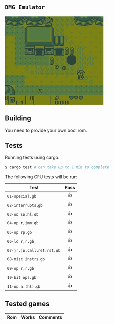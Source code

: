 ## `DMG Emulator`

![](assets/zelda.gif)

## Building

You need to provide your own boot rom.

## Tests

Running tests using cargo:

```bash
$ cargo test # can take up to 1 min to complete
```

The following CPU tests will be run:

| Test | Pass |
| --- | :---: |
| `01-special.gb` | 👍 |
| `02-interrupts.gb` | 👍 |
| `03-op sp,hl.gb` | 👍 |
| `04-op r,imm.gb` | 👍 |
| `05-op rp.gb` | 👍 |
| `06-ld r,r.gb` | 👍 |
| `07-jr,jp,call,ret,rst.gb` | 👍 |
| `08-misc instrs.gb` | 👍 |
| `09-op r,r.gb` | 👍 |
| `10-bit ops.gb` | 👍 |
| `11-op a,(hl).gb` | 👍 |

## Tested games

| Rom | Works | Comments |
| --- | --- | --- |

